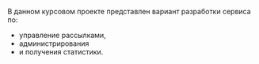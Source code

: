 В данном курсовом проекте представлен вариант разработки сервиса по:
- управление рассылками,
- администрирования
- и получения статистики.

